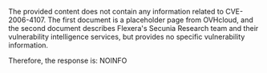 The provided content does not contain any information related to CVE-2006-4107. The first document is a placeholder page from OVHcloud, and the second document describes Flexera's Secunia Research team and their vulnerability intelligence services, but provides no specific vulnerability information.

Therefore, the response is:
NOINFO